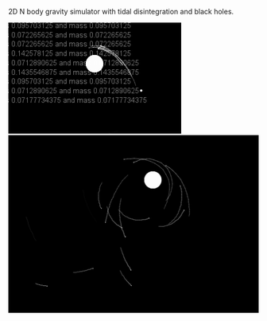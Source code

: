 2D N body gravity simulator with tidal disintegration and black holes.

![](gravity-1.png)
![](gravity-2.png)